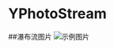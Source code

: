 # YPhotoStream
##瀑布流图片
![示例图片](https://git.oschina.net/Style_wyw/Style_ywImages/raw/master/images/QQ20160712-1@2x.png?dir=0&filepath=images%2FQQ20160712-1%402x.png&oid=37ad866d9f1d29556da26f8b1354a62fd9664f3d&sha=cc614582baa0b18f1ecb2131105c33a23abdbcd9)
